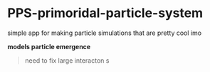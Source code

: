 # PPS-primoridal-particle-system

simple app for making particle simulations that are pretty cool imo

**models particle emergence**

>need to fix large interacton s
